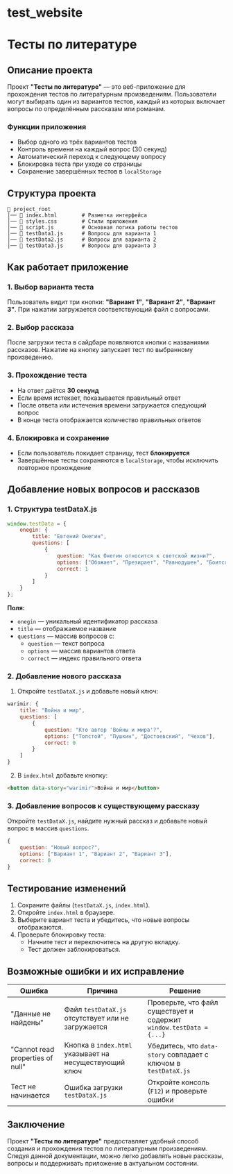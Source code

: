 # test_website
# Тесты по литературе

## Описание проекта
Проект **"Тесты по литературе"** — это веб-приложение для прохождения тестов по литературным произведениям. Пользователи могут выбирать один из вариантов тестов, каждый из которых включает вопросы по определённым рассказам или романам.

### Функции приложения
- Выбор одного из трёх вариантов тестов
- Контроль времени на каждый вопрос (30 секунд)
- Автоматический переход к следующему вопросу
- Блокировка теста при уходе со страницы
- Сохранение завершённых тестов в `localStorage`

## Структура проекта
```
📁 project_root
│── 📄 index.html        # Разметка интерфейса
│── 📄 styles.css        # Стили приложения
│── 📄 script.js         # Основная логика работы тестов
│── 📄 testData1.js      # Вопросы для варианта 1
│── 📄 testData2.js      # Вопросы для варианта 2
│── 📄 testData3.js      # Вопросы для варианта 3
```

## Как работает приложение
### 1. Выбор варианта теста
Пользователь видит три кнопки: **"Вариант 1"**, **"Вариант 2"**, **"Вариант 3"**. При нажатии загружается соответствующий файл с вопросами.

### 2. Выбор рассказа
После загрузки теста в сайдбаре появляются кнопки с названиями рассказов. Нажатие на кнопку запускает тест по выбранному произведению.

### 3. Прохождение теста
- На ответ даётся **30 секунд**
- Если время истекает, показывается правильный ответ
- После ответа или истечения времени загружается следующий вопрос
- В конце теста отображается количество правильных ответов

### 4. Блокировка и сохранение
- Если пользователь покидает страницу, тест **блокируется**
- Завершённые тесты сохраняются в `localStorage`, чтобы исключить повторное прохождение

## Добавление новых вопросов и рассказов
### 1. Структура testDataX.js
```javascript
window.testData = {
    onegin: {
        title: "Евгений Онегин",
        questions: [
            {
                question: "Как Онегин относится к светской жизни?",
                options: ["Обожает", "Презирает", "Равнодушен", "Боится", "Использует"],
                correct: 1
            }
        ]
    }
};
```
**Поля:**
- `onegin` — уникальный идентификатор рассказа
- `title` — отображаемое название
- `questions` — массив вопросов с:
  - `question` — текст вопроса
  - `options` — массив вариантов ответа
  - `correct` — индекс правильного ответа

### 2. Добавление нового рассказа
1. Откройте `testDataX.js` и добавьте новый ключ:
```javascript
warimir: {
    title: "Война и мир",
    questions: [
        {
            question: "Кто автор 'Войны и мира'?",
            options: ["Толстой", "Пушкин", "Достоевский", "Чехов"],
            correct: 0
        }
    ]
}
```
2. В `index.html` добавьте кнопку:
```html
<button data-story="warimir">Война и мир</button>
```

### 3. Добавление вопросов к существующему рассказу
Откройте `testDataX.js`, найдите нужный рассказ и добавьте новый вопрос в массив `questions`.
```javascript
{
    question: "Новый вопрос?",
    options: ["Вариант 1", "Вариант 2", "Вариант 3"],
    correct: 0
}
```

## Тестирование изменений
1. Сохраните файлы (`testDataX.js`, `index.html`).
2. Откройте `index.html` в браузере.
3. Выберите вариант теста и убедитесь, что новые вопросы отображаются.
4. Проверьте блокировку теста:
   - Начните тест и переключитесь на другую вкладку.
   - Тест должен заблокироваться.

## Возможные ошибки и их исправление
| Ошибка | Причина | Решение |
|--------|---------|---------|
| "Данные не найдены" | Файл `testDataX.js` отсутствует или не загружается | Проверьте, что файл существует и содержит `window.testData = {...}` |
| "Cannot read properties of null" | Кнопка в `index.html` указывает на несуществующий ключ | Убедитесь, что `data-story` совпадает с ключом в `testDataX.js` |
| Тест не начинается | Ошибка загрузки `testDataX.js` | Откройте консоль (`F12`) и проверьте ошибки |

## Заключение
Проект **"Тесты по литературе"** предоставляет удобный способ создания и прохождения тестов по литературным произведениям. Следуя данной документации, можно легко добавлять новые рассказы, вопросы и поддерживать приложение в актуальном состоянии.

